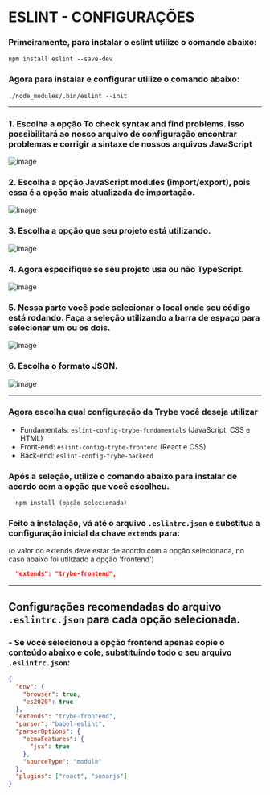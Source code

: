 # ESLINT - CONFIGURAÇÕES

### Primeiramente, para instalar o **eslint** utilize o comando abaixo:

````shell
npm install eslint --save-dev
````

### Agora para instalar e configurar utilize o comando abaixo:

````shell
./node_modules/.bin/eslint --init
````

---

### 1. Escolha a opção **To check syntax and find problems**. Isso possibilitará ao nosso arquivo de configuração encontrar problemas e corrigir a sintaxe de nossos arquivos JavaScript
![image](https://course.betrybe.com//real-life-engineer/es-lint/images/question-1.png)

### 2. Escolha a opção **JavaScript modules (import/export)**, pois essa é a opção mais atualizada de importação.
![image](https://user-images.githubusercontent.com/79621661/136702857-f2acd66e-4d09-4c57-9812-95ceb79a5573.png)

### 3. Escolha a opção que seu projeto está utilizando.

![image](https://user-images.githubusercontent.com/79621661/136702916-19d04f77-57a1-4fc6-b6f9-7dbbff977f82.png)

### 4. Agora especifique se seu projeto usa ou não TypeScript.
![image](https://user-images.githubusercontent.com/79621661/136702964-d90c5efc-263e-4084-a869-5cda558ac9d6.png)

### 5. Nessa parte você pode selecionar o local onde seu código está rodando. Faça a seleção utilizando a barra de espaço para selecionar um ou os dois.
![image](https://course.betrybe.com//real-life-engineer/es-lint/images/question-5.png)

### 6. Escolha o formato JSON.
![image](https://user-images.githubusercontent.com/79621661/136703188-3965313d-5a44-41e7-a3cf-e76421ac6491.png)

---

### Agora escolha qual configuração da Trybe você deseja utilizar

- Fundamentals: `eslint-config-trybe-fundamentals` (JavaScript, CSS e HTML)
- Front-end: `eslint-config-trybe-frontend` (React e CSS)
- Back-end: `eslint-config-trybe-backend`


### Após a seleção, utilize o comando abaixo para instalar de acordo com a opção que você escolheu.
````shell
  npm install (opção selecionada)
````

### Feito a instalação, vá até o arquivo ``.eslintrc.json`` e substitua a configuração inicial da chave ``extends`` para:
(o valor do extends deve estar de acordo com a opção selecionada, no caso abaixo foi utilizado a opção 'frontend')

````json
  "extends": "trybe-frontend",
````

---

## Configurações recomendadas do arquivo ``.eslintrc.json`` para cada opção selecionada.

### - Se você selecionou a opção **frontend** apenas copie o conteúdo abaixo e cole, substituindo todo o seu arquivo ``.eslintrc.json``:
  ````json
  {
    "env": {
      "browser": true,
      "es2020": true
    },
    "extends": "trybe-frontend",
    "parser": "babel-eslint",
    "parserOptions": {
      "ecmaFeatures": {
        "jsx": true
      },
      "sourceType": "module"
    },
    "plugins": ["react", "sonarjs"]
  }
  
  ````

